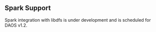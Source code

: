 ## Spark Support

Spark integration with libdfs is under development and is scheduled for DAOS
v1.2.
